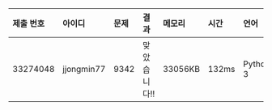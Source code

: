 |제출 번호|아이디|문제|결과|메모리|시간|언어|코드길이|
|:---|:---|:---|:---|:---|:---|:---|:---|
|33274048|jjongmin77|9342|맞았습니다!!|33056KB|132ms|Python 3|342B|
